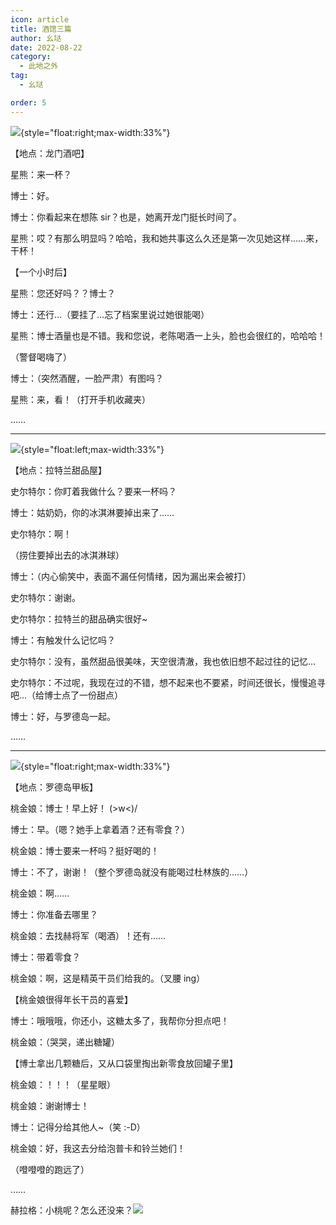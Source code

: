 ```yaml
---
icon: article
title: 酒馆三篇
author: 幺垯
date: 2022-08-22
category:
  - 此地之外
tag:
  - 幺垯

order: 5
---
```


<!-- more -->

<div class="script">

![](./res/illustration/酒馆-星熊-框.webp){style="float:right;max-width:33%"}

【地点：龙门酒吧】

星熊：来一杯？

博士：好。

博士：你看起来在想陈 sir？也是，她离开龙门挺长时间了。

星熊：哎？有那么明显吗？哈哈，我和她共事这么久还是第一次见她这样……来，干杯！

【一个小时后】

星熊：您还好吗？？博士？

博士：还行…（要挂了…忘了档案里说过她很能喝）

星熊：博士酒量也是不错。我和您说，老陈喝酒一上头，脸也会很红的，哈哈哈！

（警督喝嗨了）

博士：（突然酒醒，一脸严肃）有图吗？

星熊：来，看！（打开手机收藏夹）

……

</div>

---

<div class="script">

![](./res/illustration/酒馆-42-框.webp){style="float:left;max-width:33%"}

【地点：拉特兰甜品屋】

史尔特尔：你盯着我做什么？要来一杯吗？

博士：姑奶奶，你的冰淇淋要掉出来了……

史尔特尔：啊！

（捞住要掉出去的冰淇淋球）

博士：（内心偷笑中，表面不漏任何情绪，因为漏出来会被打）

史尔特尔：谢谢。

史尔特尔：拉特兰的甜品确实很好~

博士：有触发什么记忆吗？

史尔特尔：没有，虽然甜品很美味，天空很清澈，我也依旧想不起过往的记忆…

史尔特尔：不过呢，我现在过的不错，想不起来也不要紧，时间还很长，慢慢追寻吧…（给博士点了一份甜点）

博士：好，与罗德岛一起。

……

</div>

---

<div class="script">

![](./res/illustration/酒馆-桃-框.webp){style="float:right;max-width:33%"}

【地点：罗德岛甲板】

桃金娘：博士！早上好！ (>w<)/

博士：早。（嗯？她手上拿着酒？还有零食？）

桃金娘：博士要来一杯吗？挺好喝的！

博士：不了，谢谢！（整个罗德岛就没有能喝过杜林族的……）

桃金娘：啊……

博士：你准备去哪里？

桃金娘：去找赫将军（喝酒）！还有……

博士：带着零食？

桃金娘：啊，这是精英干员们给我的。（叉腰 ing）

【桃金娘很得年长干员的喜爱】

博士：哦哦哦，你还小，这糖太多了，我帮你分担点吧！

桃金娘：（哭哭，递出糖罐）

【博士拿出几颗糖后，又从口袋里掏出新零食放回罐子里】

桃金娘：！！！（星星眼）

桃金娘：谢谢博士！

博士：记得分给其他人~（笑 :\-D）

桃金娘：好，我这去分给泡普卡和铃兰她们！

（噔噔噔的跑远了）

……

赫拉格：小桃呢？怎么还没来？![](/eod.png)

</div>

<FakeAds />